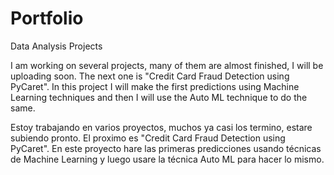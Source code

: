 # Portfolio
Data Analysis Projects

I am working on several projects, many of them are almost finished, I will be uploading soon. The next one is "Credit Card Fraud Detection using PyCaret". In this project I will make the first predictions using Machine Learning techniques and then I will use the Auto ML technique to do the same.

Estoy trabajando en varios proyectos, muchos ya casi los termino, estare subiendo pronto. El proximo es "Credit Card Fraud Detection using PyCaret". En este proyecto hare las primeras predicciones usando técnicas de Machine Learning y luego usare la técnica Auto ML para hacer lo mismo.
